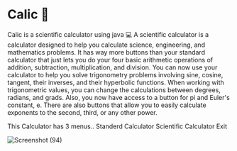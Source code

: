 # Calic 🌸
Calic is a scientific calculator using java 💻
A scientific calculator is a calculator designed to help you calculate science, engineering, and mathematics problems. It has way more buttons than your standard calculator that just lets you do your four basic arithmetic operations of addition, subtraction, multiplication, and division.
You can now use your calculator to help you solve trigonometry problems involving sine, cosine, tangent, their inverses, and their hyperbolic functions. When working with trigonometric values, you can change the calculations between degrees, radians, and grads. Also, you now have access to a button for pi and Euler's constant, e. There are also buttons that allow you to easily calculate exponents to the second, third, or any other power.

This Calculator has 3 menus..
  Standerd Calculator 
  Scientific Calculator 
  Exit
  
 ![Screenshot (94)](https://user-images.githubusercontent.com/52965775/93567700-af5cb100-f9ac-11ea-8891-ef22e6a43aab.png)
 
